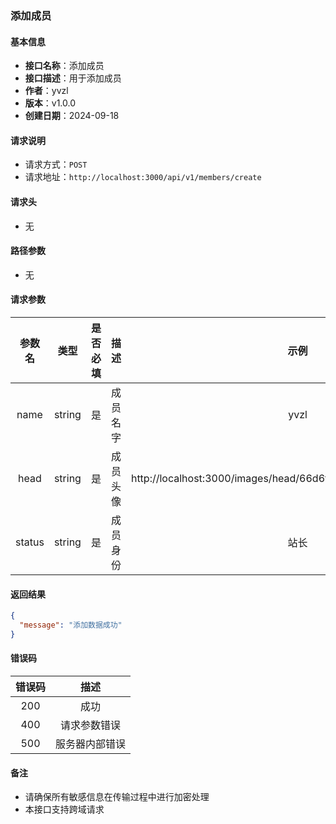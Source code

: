 ### 添加成员

#### 基本信息

- **接口名称**：添加成员
- **接口描述**：用于添加成员
- **作者**：yvzl
- **版本**：v1.0.0
- **创建日期**：2024-09-18

#### 请求说明

- 请求方式：`POST`
- 请求地址：`http://localhost:3000/api/v1/members/create`

#### 请求头

- 无

#### 路径参数

- 无

#### 请求参数

|  参数名   |    类型    | 是否必填 |  描述  |                               示例                               |
|:------:|:--------:|:----:|:----:|:--------------------------------------------------------------:|
|  name  |  string  |  是   | 成员名字 |                              yvzl                              |
|  head  |  string  |  是   | 成员头像 | http://localhost:3000/images/head/66d6f82f437e991c718204e4.jpg |
| status | string |  是   | 成员身份 |                             站长                             |

#### 返回结果

```json
{
  "message": "添加数据成功"
}
```

#### 错误码

| 错误码 |   描述    |
|:---:|:-------:|
| 200 |   成功    |
| 400 | 请求参数错误  |
| 500 | 服务器内部错误 |

#### 备注
- 请确保所有敏感信息在传输过程中进行加密处理
- 本接口支持跨域请求